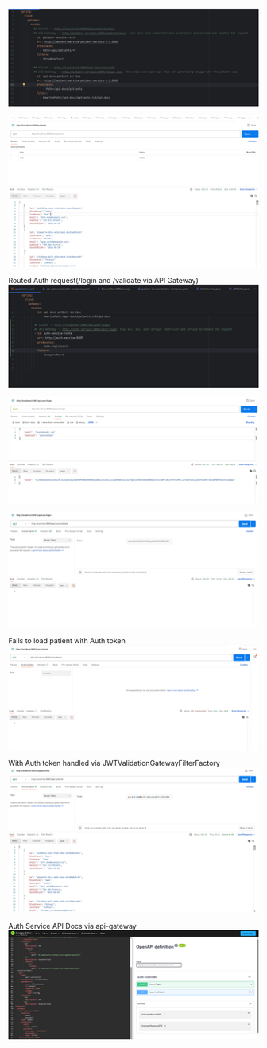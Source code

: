 

![img_1.png](img_1.png)




![img.png](img.png)


Routed Auth request(/login and /validate via API Gateway)
![img_2.png](img_2.png)

![img_3.png](img_3.png)

![img_4.png](img_4.png)


Fails to load patient with Auth token
![img_5.png](img_5.png)

With Auth token handled via JWTValidationGatewayFilterFactory
![img_6.png](img_6.png)


Auth Service API Docs via api-gateway
![img_7.png](img_7.png)


